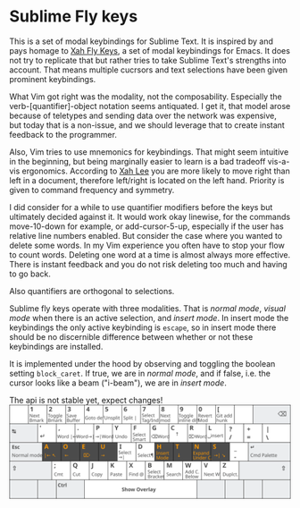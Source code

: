 # Sublime Fly keys

This is a set of modal keybindings for Sublime Text. It is inspired by and pays homage to [Xah Fly Keys](https://github.com/xahlee/xah-fly-keys), a set of modal keybindings for Emacs. It does not try to replicate that but rather tries to take Sublime Text's strengths into account. That means multiple cucrsors and text selections have been given prominent keybindings.

What Vim got right was the modality, not the composability. Especially the verb-[quantifier]-object notation seems antiquated. I get it, that model arose because of teletypes and sending data over the network was expensive, but today that is a non-issue, and we should leverage that to create instant feedback to the programmer.


Also, Vim tries to use mnemonics for keybindings. That might seem intuitive in the beginning, but being marginally easier to learn is a bad tradeoff vis-a-vis ergonomics. According to [Xah Lee](http://ergoemacs.org/emacs/command-frequency.html) you are more likely to move right than left in a document, therefore left/right is located on the left hand. Priority is given to command frequency and symmetry.

I did consider for a while to use quantifier modifiers before the keys but ultimately decided against it. It would work okay linewise, for the commands move-10-down for example, or add-cursor-5-up, especially if the user has relative line numbers enabled. But consider the case where you wanted to delete some words. In my Vim experience you often have to stop your flow to count words. Deleting one word at a time is almost always more effective. There is instant feedback and you do not risk deleting too much and having to go back.

Also quantifiers are orthogonal to selections.

Sublime fly keys operate with three modalities. That is _normal mode_, _visual mode_ when there is an active selection, and _insert mode_. In insert mode the keybindings the only active keybinding is `escape`, so  in insert mode there should be no discernible difference between whether or not these keybindings are installed.

It is implemented under the hood by observing and toggling the boolean setting `block_caret`. If true, we are in _normal mode_, and if false, i.e. the cursor looks like a beam ("i-beam"), we are in _insert mode_.


The api is not stable yet, expect changes!
![](keymap.svg)
